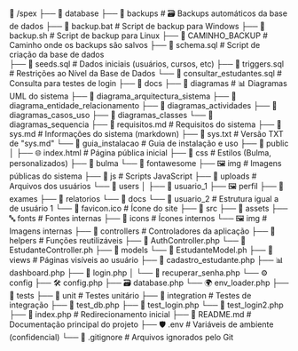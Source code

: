 📁 /spex
├── 📁 database
     ├── 📁 backups # 🗃️ Backups automáticos da base de dados
     ├── 📝 backup.bat # Script de backup para Windows
     ├── 📝 backup.sh # Script de backup para Linux
     ├── 📄 CAMINHO_BACKUP # Caminho onde os backups são salvos
     ├── 📄 schema.sql # Script de criação da base de dados  
     ├── 📄 seeds.sql # Dados iniciais (usuários, cursos, etc)
     ├── 📄 triggers.sql # Restrições ao Nível da Base de Dados
     └── 📄 consultar_estudantes.sql # Consulta para testes de login
├── 📁 docs
     ├── 📁 diagramas # 📊 Diagramas UML do sistema
          ├── 📁 diagrama_arquitectura_sistema
          ├── 📁 diagrama_entidade_relacionamento
          ├── 📁 diagramas_actividades
          ├── 📁 diagramas_casos_uso
          ├── 📁 diagramas_classes
          └── 📁 diagramas_sequencia
     ├── 📄 requisitos.md # Requisitos do sistema
     ├── 📄 sys.md # Informações do sistema (markdown)
     ├── 📄 sys.txt # Versão TXT de "sys.md"
     └── 📄 guia_instalacao # Guia de instalação e uso
├── 📁 public │ ├── 🌐 index.html # Página pública inicial
     ├── 📁 css # Estilos (Bulma, personalizados)
          ├── 📁 bulma
          └── 📁 fontawesome
     ├── 🖼️ img # Imagens públicas do sistema
     ├── 📜 js # Scripts JavaScript
     ├── 📁 uploads # Arquivos dos usuários
          └── 📁 users │
               ├── 📁 usuario_1
                    ├── 🖼️ perfil
                    ├── 📄 exames
                    ├── 📄 relatorios
                    └── 📄 docs
               └── 📁 usuario_2 # Estrutura igual a de usuário 1
     └── 🧩 favicon.ico # Ícone do site
├── 📁 src
     ├── 📁 assets
          ├── 🔤 fonts # Fontes internas
          ├── 🧩 icons # Ícones internos
          └── 🖼️ img # Imagens internas
     ├── 📁 controllers # Controladores da aplicação
          ├── 🧰 helpers # Funções reutilizáveis
          ├── 🔐 AuthController.php
          └── 👤 EstudanteController.ph
     ├── 📁 models
          └── 👥 EstudanteModel.ph
     ├── 📁 views # Páginas visíveis ao usuário
          ├── 📝 cadastro_estudante.php
          ├── 📊 dashboard.php
          ├── 🔐 login.php │
          └── 🔁 recuperar_senha.php
     └── ⚙️ config
          ├── 🛠️ config.php
          ├── 🗃️ database.php
          └── 🌍 env_loader.php
├── 📁 tests
     ├── 🧪 unit # Testes unitário
     ├── 🔗 integration # Testes de integração
     ├── 🧪 test_db.php
     ├── 🧪 test_login.php
     └── 🔁 test_login2.php
├── 🚀 index.php # Redirecionamento inicial
├── 📘 README.md # Documentação principal do projeto
├── 🛡️ .env # Variáveis de ambiente (confidencial)
└── 🚫 .gitignore # Arquivos ignorados pelo Git
